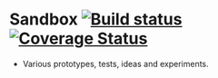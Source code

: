 # Sandbox [![Build status](https://travis-ci.org/FrankAstier/cpp-utils.svg?branch=master)](https://travis-ci.org/FrankAstier/cpp-utils) [![Coverage Status](https://coveralls.io/repos/FrankAstier/cpp-utils/badge.svg?branch=master&service=github&bust=1)](https://coveralls.io/github/FrankAstier/cpp-utils?branch=master)
- Various prototypes, tests, ideas and experiments.
